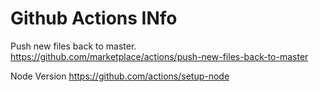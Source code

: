 # Github Actions INfo

Push new files back to master.
https://github.com/marketplace/actions/push-new-files-back-to-master



Node Version
https://github.com/actions/setup-node

